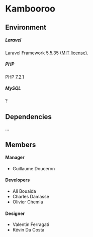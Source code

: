 # Kambooroo 


## Environment

##### Laravel
Laravel Framework 5.5.35 ([MIT license](https://opensource.org/licenses/MIT)).

##### PHP
PHP 7.2.1 

##### MySQL
?

## Dependencies
...

## Members
#### Manager
* Guillaume Douceron

#### Developers
* Ali Bouaida
* Charles Damasse
* Olivier Chemla

#### Designer
* Valentin Ferragati
* Kévin Da Costa

